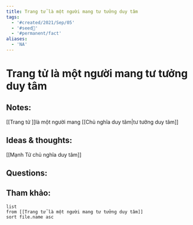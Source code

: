 ```yaml
---
title: Trang tử là một người mang tư tưởng duy tâm
tags:
  - '#created/2021/Sep/05'
  - '#seed🥜'
  - '#permanent/fact'
aliases:
  - 'NA'
---
```

# Trang tử là một người mang tư tưởng duy tâm

## Notes:
[[Trang tử ]]là một người mang [[Chủ nghĩa duy tâm|tư tưởng duy tâm]]

## Ideas & thoughts:
[[Mạnh Tử chủ nghĩa duy tâm]]
## Questions:


## Tham khảo:
```dataview
list
from [[Trang tử là một người mang tư tưởng duy tâm]]
sort file.name asc
```